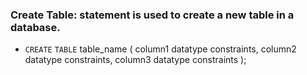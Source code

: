 ### **Create Table**: statement is used to create a new table in a database.

- `CREATE` `TABLE` table_name (
  column1 datatype constraints,
  column2 datatype constraints,
  column3 datatype constraints
  );
